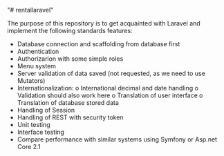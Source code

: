 "# rentallaravel" 

The purpose of this repository is to get acquainted with Laravel and implement the following standards features:

- Database connection and scaffolding from database first
- Authentication
- Authorizarion with some simple roles
- Menu system
- Server validation of data saved (not requested, as we need to use Mutators)
- Internationalization:
  o International decimal and date handling
  o Validation should also work here
  o Translation of user interface
  o Translation of database stored data
- Handling of Session
- Handling of REST with security token
- Unit testing
- Interface testing
- Compare performance with similar systems using Symfony or Asp.net Core 2.1



